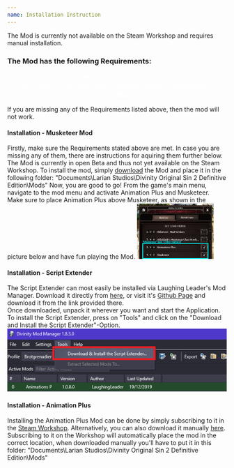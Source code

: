 ```yaml
---
name: Installation Instruction
---
```

<p>The Mod is currently not available on the Steam Workshop and requires manual installation.</p>

<h3>The Mod has the following Requirements:</h3>
<ul style="color: #ffffff; font-size: medium;">
<li>Norbyte's Script Extender is installed</li>
<li>(Animation Plus) Mod from Laughing Leader installed and loaded before the Musketeer Mod</li>
</ul>


<p>If you are missing any of the Requirements listed above, then the mod will not work.</p>
<h4>Installation - Musketeer Mod</h4>
Firstly, make sure the Requirements stated above are met. In case you are missing any of them, there are instructions for aquiring them further below. The Mod is currently in open Beta and thus not yet available on the Steam Workshop. To install the mod, simply <a href="https://drive.switch.ch/index.php/s/tR9N3RFV5MAyh8J/download">download</a> the Mod and place it in the following folder:
<line class="option_name">"Documents\Larian Studios\Divinity Original Sin 2 Definitive Edition\Mods"</line>
Now, you are good to go! From the game's main menu, navigate to the mod menu and activate <line class="option_name">Animation Plus</line> and <line class="option_name">Musketeer</line>. Make sure to place <line class="option_name">Animation Plus</line> above <line class="option_name">Musketeer</line>, as shown in the picture below and have fun playing the Mod.

<img src="https://github.com/wuergrob/Prog1_Uebung_1/blob/master/media/theme/dos2_mod_menu_note.png?raw=true" class="custom_imgstyle" style="max-width:35%; height:auto;">


<h4>Installation - Script Extender</h4>
<div>
 The Script Extender can most easily be installed via Laughing Leader's Mod Manager. Download it directly from <a href="https://github.com/LaughingLeader-DOS2-Mods/DivinityModManager/releases/latest/download/DivinityModManager_Latest.zip">here</a>, or visit it's <a href="https://github.com/LaughingLeader-DOS2-Mods/DivinityModManager">Github Page</a> and download it from the link provided there. <br>
 Once downloaded, unpack it wherever you want and start the Application. To install the Script Extender, press on <line class="option_name">"Tools"</line> and click on the <line class="option_name">"Download and Install the Script Extender"</line>-Option. <br>
 <img src="https://github.com/wuergrob/Prog1_Uebung_1/blob/master/media/theme/ModManagerExtender.png?raw=true" class="custom_imgstyle">
 <h4>Installation - Animation Plus</h4>
 Installing the <line class="option_name">Animation Plus</line> Mod can be done by simply subscribing to it in the <a href="https://steamcommunity.com/workshop/filedetails/?id=1511606728">Steam Workshop</a>. Alternatively, you can also download it manually 
 <a href="https://www.nexusmods.com/divinityoriginalsin2definitiveedition/mods/163">here</a>.<br>
 Subscribing to it on the Workshop will automatically place the mod in the correct location, when downloaded manually you'll have to put it in this folder: <line class="option_name">"Documents\Larian Studios\Divinity Original Sin 2 Definitive Edition\Mods"</line><br>


</div>

